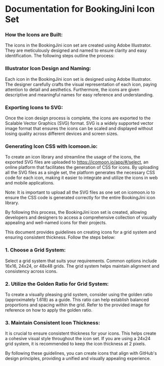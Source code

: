 # Documentation for BookingJini Icon Set

### How the Icons are Built:
The icons in the BookingJini icon set are created using Adobe Illustrator. They are meticulously designed and named to ensure clarity and easy identification. The following steps outline the process:

### Illustrator Icon Design and Naming:
Each icon in the BookingJini icon set is designed using Adobe Illustrator. The designer carefully crafts the visual representation of each icon, paying attention to detail and aesthetics. Furthermore, the icons are given descriptive and meaningful names for easy reference and understanding.

### Exporting Icons to SVG:
Once the icon design process is complete, the icons are exported to the Scalable Vector Graphics (SVG) format. SVG is a widely supported vector image format that ensures the icons can be scaled and displayed without losing quality across different devices and screen sizes.

### Generating Icon CSS with Icomoon.io:
To create an icon library and streamline the usage of the icons, the exported SVG files are uploaded to https://icomoon.io/app/#/select, an online platform that facilitates the generation of CSS for icons. By uploading all the SVG files as a single set, the platform generates the necessary CSS code for each icon, making it easier to integrate and utilize the icons in web and mobile applications.

Note: It is important to upload all the SVG files as one set on icomoon.io to ensure the CSS code is generated correctly for the entire BookingJini icon library.

By following this process, the BookingJini icon set is created, allowing developers and designers to access a comprehensive collection of visually appealing and well-named icons for their projects.

This document provides guidelines on creating icons for a grid system and ensuring consistent thickness. Follow the steps below:

### 1. Choose a Grid System:
Select a grid system that suits your requirements. Common options include 16x16, 24x24, or 48x48 grids. The grid system helps maintain alignment and consistency across icons.

### 2. Utilize the Golden Ratio for Grid System:
To create a visually pleasing grid system, consider using the golden ratio (approximately 1.618) as a guide. This ratio can help establish balanced proportions and spacing within the grid. Refer to the provided image for reference on how to apply the golden ratio.

### 3. Maintain Consistent Icon Thickness:
It is crucial to ensure consistent thickness for your icons. This helps create a cohesive visual style throughout the icon set. If you are using a 24x24 grid system, it is recommended to keep the icon thickness at 2 pixels.

By following these guidelines, you can create icons that align with GitHub's design principles, providing a unified and visually appealing experience.